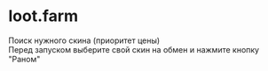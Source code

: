 # loot.farm

Поиск нужного скина (приоритет цены)
<br>
Перед запуском выберите свой скин на обмен и нажмите кнопку "Раном"
